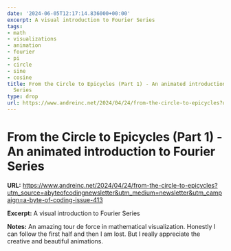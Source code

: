 ```yaml
---
date: '2024-06-05T12:17:14.836000+00:00'
excerpt: A visual introduction to Fourier Series
tags:
- math
- visualizations
- animation
- fourier
- pi
- circle
- sine
- cosine
title: From the Circle to Epicycles (Part 1) - An animated introduction to Fourier
  Series
type: drop
url: https://www.andreinc.net/2024/04/24/from-the-circle-to-epicycles?utm_source=abyteofcodingnewsletter&utm_medium=newsletter&utm_campaign=a-byte-of-coding-issue-413
---
```


# From the Circle to Epicycles (Part 1) - An animated introduction to Fourier Series

**URL:** https://www.andreinc.net/2024/04/24/from-the-circle-to-epicycles?utm_source=abyteofcodingnewsletter&utm_medium=newsletter&utm_campaign=a-byte-of-coding-issue-413

**Excerpt:** A visual introduction to Fourier Series

**Notes:**
An amazing tour de force in mathematical visualization. Honestly I can follow the first half and then I am lost. But I really appreciate the creative and beautiful animations. 
